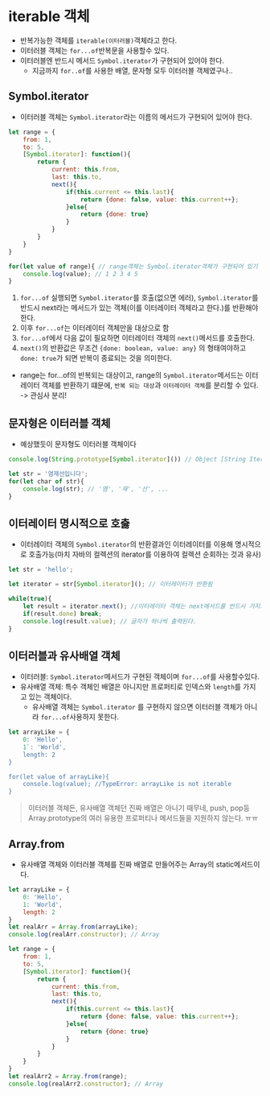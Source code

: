 # iterable 객체
- 반복가능한 객체를 `iterable(이터러블)`객체라고 한다.
- 이터러블 객체는 `for...of`반복문을 사용할수 있다.
- 이터러블엔 반드시 메서드 `Symbol.iterator`가 구현되어 있어야 한다.
    - 지금까지 `for..of`를 사용한 배열, 문자형 모두 이터러블 객체였구나..

## Symbol.iterator
- 이터러블 객체는 `Symbol.iterator`라는 이름의 메서드가 구현되어 있어야 한다.
```javascript
let range = {
    from: 1,
    to: 5,
    [Symbol.iterator]: function(){
        return {
            current: this.from,
            last: this.to,
            next(){
                if(this.current <= this.last){
                    return {done: false, value: this.current++};
                }else{
                    return {done: true}
                }
            }
        }
    }
}

for(let value of range){ // range객체는 Symbol.iterator객체가 구현되어 있기 때문에 for...of를 상용할수 있다.(range: 이터러블 객체이다.)
    console.log(value); // 1 2 3 4 5
}
```

1. `for...of` 실행되면 `Symbol.iterator`를 호출(없으면 에러), `Symbol.iterator`를 반드시 next라는 메서드가 있는 객체(이를 이터레이터 객체라고 한다.)를 반환해야한다.
2. 이후 `for...of`는 이터레이터 객체만을 대상으로 함
3. `for...of`에서 다음 값이 필요하면 이터레이터 객체의 `next()`메서드를 호출한다.
4. `next()`의 반환값은 무조건 `{done: boolean, value: any}` 의 형태여야하고 `done: true`가 되면 반복이 종료되는 것을 의미한다.

- range는 for...of의 반복되는 대상이고, range의 `Symbol.iterator`메서드는 이터레이터 객체를 반환하기 떄문에, `반복 되는 대상`과 `이터레이터 객체`를 분리할 수 있다. -> 관심사 분리!

## 문자형은 이터러블 객체
- 예상했듯이 문자형도 이터러블 객체이다

```javascript
console.log(String.prototype[Symbol.iterator]()) // Object [String Iterator]{}

let str = '염재선입니다';
for(let char of str){
    console.log(str); // '염', '재', '선', ...
}
```

## 이터레이터 명시적으로 호춣
- 이터레이터 객체의 `Symbol.iterator`의 반환결과인 이터레이터를 이용해 명시적으로 호출가능(마치 자바의 컬렉션의 iterator를 이용하여 컬렉션 순회하는 것과 유사)

```javascript
let str = 'hello';

let iterator = str[Symbol.iterator](); // 이터레이터가 반환됨

while(true){
    let result = iterator.next(); //이터레이터 객체는 next메서드를 반드시 가지고 있다.
    if(result.done) break;
    console.log(result.value); // 글자가 하나씩 출력된다.
}
```

## 이터러블과 유사배열 객체
- 이터러블: `Symbol.iterator`메서드가 구현된 객체이며 `for...of`를 사용할수있다.
- 유사배열 객체: 특수 객체인 배열은 아니지만 프로퍼티로 인덱스와 `length`를 가지고 있는 객체이다.
    - 유사배열 객체는 `Symbol.iterator` 를 구현하지 않으면 이터러블 객체가 아니라 `for...of`사용하지 못한다.

```javascript
let arrayLike = {
    0: 'Hello',
    1`: 'World',
    length: 2
}

for(let value of arrayLike){
    console.log(value); //TypeError: arrayLike is not iterable
}
```

> 이터러블 객체든, 유사배열 객체던 진짜 배열은 아니기 때무네, push, pop등 Array.prototype의 여러 유용한 프로퍼티나 메서드들을 지원하지 않는다. ㅠㅠ 

## Array.from
- 유사배열 객체와 이터러블 객체를 진짜 배열로 만들어주는 Array의 static메서드이다.
```javascript
let arrayLike = {
    0: 'Hello',
    1: 'World',
    length: 2
}
let realArr = Array.from(arrayLike);
console.log(realArr.constructor); // Array

let range = {
    from: 1,
    to: 5,
    [Symbol.iterator]: function(){
        return {
            current: this.from,
            last: this.to,
            next(){
                if(this.current <= this.last){
                    return {done: false, value: this.current++};
                }else{
                    return {done: true}
                }
            }
        }
    }
}
let realArr2 = Array.from(range);
console.log(realArr2.constructor); // Array
```